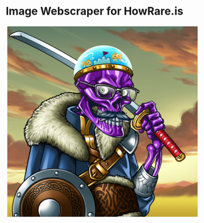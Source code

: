 # Image Webscraper for HowRare.is

<p align="center">
<img src="https://github.com/romaklym/howrare.is_image_scraper/blob/master/123_SolSnatcher%232907.png" alt="SolSnatcher" height="500" style="vertical-align:top; margin:4px">
</p>
